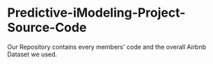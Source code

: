 # Predictive-iModeling-Project-Source-Code

Our Repository contains every members' code and the overall Airbnb Dataset we used.